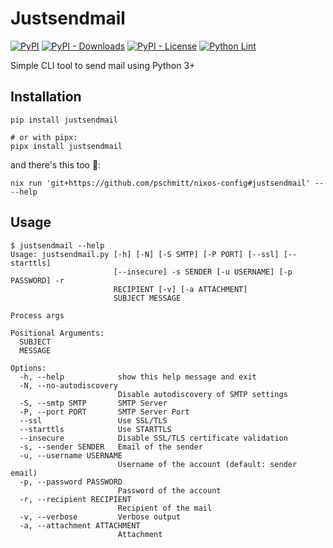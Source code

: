 # Justsendmail

[![PyPI](https://img.shields.io/pypi/v/justsendmail)](https://pypi.org/project/justsendmail/)
[![PyPI - Downloads](https://img.shields.io/pypi/dm/justsendmail)](https://pypi.org/project/justsendmail/)
[![PyPI - License](https://img.shields.io/pypi/l/justsendmail)](https://pypi.org/project/justsendmail/)
[![Python Lint](https://github.com/pschmitt/justsendmail/workflows/Python%20Lint/badge.svg)](https://github.com/pschmitt/justsendmail/actions?query=workflow%3A%22Python+Lint%22)

Simple CLI tool to send mail using Python 3+

## Installation

```shell
pip install justsendmail

# or with pipx:
pipx install justsendmail
```

and there's this too 💑:

```shell
nix run 'git+https://github.com/pschmitt/nixos-config#justsendmail' -- --help
```

## Usage

```
$ justsendmail --help
Usage: justsendmail.py [-h] [-N] [-S SMTP] [-P PORT] [--ssl] [--starttls]
                       [--insecure] -s SENDER [-u USERNAME] [-p PASSWORD] -r
                       RECIPIENT [-v] [-a ATTACHMENT]
                       SUBJECT MESSAGE

Process args

Positional Arguments:
  SUBJECT
  MESSAGE

Options:
  -h, --help            show this help message and exit
  -N, --no-autodiscovery
                        Disable autodiscovery of SMTP settings
  -S, --smtp SMTP       SMTP Server
  -P, --port PORT       SMTP Server Port
  --ssl                 Use SSL/TLS
  --starttls            Use STARTTLS
  --insecure            Disable SSL/TLS certificate validation
  -s, --sender SENDER   Email of the sender
  -u, --username USERNAME
                        Username of the account (default: sender email)
  -p, --password PASSWORD
                        Password of the account
  -r, --recipient RECIPIENT
                        Recipient of the mail
  -v, --verbose         Verbose output
  -a, --attachment ATTACHMENT
                        Attachment
```
